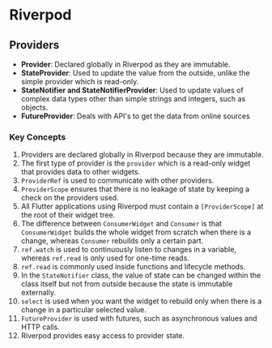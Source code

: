 # Riverpod

## Providers

- **Provider**: Declared globally in Riverpod as they are immutable.
- **StateProvider**: Used to update the value from the outside, unlike the simple provider which is read-only.
- **StateNotifier and StateNotifierProvider**: Used to update values of complex data types other than simple strings and integers, such as objects.
- **FutureProvider**: Deals with API's to get the data from online sources

### Key Concepts

1. Providers are declared globally in Riverpod because they are immutable.
2. The first type of provider is the `provider` which is a read-only widget that provides data to other widgets.
3. `ProviderRef` is used to communicate with other providers.
4. `ProviderScope` ensures that there is no leakage of state by keeping a check on the providers used.
5. All Flutter applications using Riverpod must contain a `[ProviderScope]` at the root of their widget tree.
6. The difference between `ConsumerWidget` and `Consumer` is that `ConsumerWidget` builds the whole widget from scratch when there is a change, whereas `Consumer` rebuilds only a certain part.
7. `ref.watch` is used to continuously listen to changes in a variable, whereas `ref.read` is only used for one-time reads.
8. `ref.read` is commonly used inside functions and lifecycle methods.
9. In the `StateNotifier` class, the value of state can be changed within the class itself but not from outside because the state is immutable externally.
10. `select` is used when you want the widget to rebuild only when there is a change in a particular selected value.
11. `FutureProvider` is used with futures, such as asynchronous values and HTTP calls.
12. Riverpod provides easy access to provider state.

